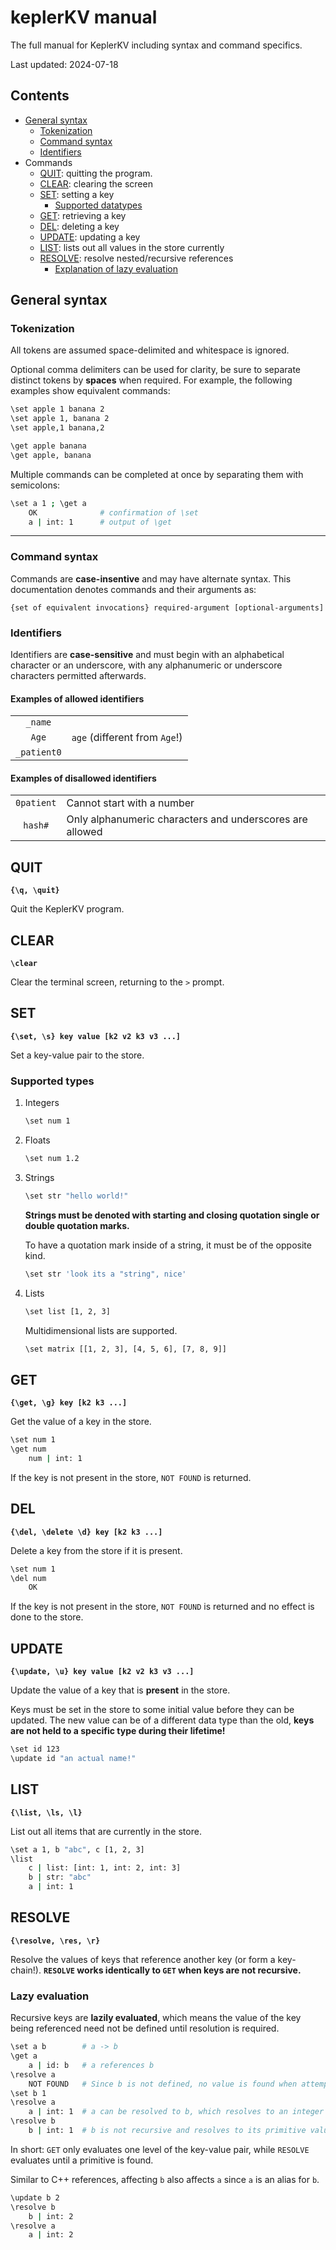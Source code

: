 # keplerKV manual

The full manual for KeplerKV including syntax and command specifics.

Last updated: 2024-07-18

## Contents

- [General syntax](#general-syntax)
    - [Tokenization](#tokenization)
    - [Command syntax](#command-syntax)
    - [Identifiers](#identifiers)
- Commands
    - [QUIT](#quit): quitting the program.
    - [CLEAR](#clear): clearing the screen
    - [SET](#set): setting a key
        - [Supported datatypes](#supported-types)
    - [GET](#get): retrieving a key
    - [DEL](#del): deleting a key
    - [UPDATE](#update): updating a key
    - [LIST](#list): lists out all values in the store currently
    - [RESOLVE](#resolve): resolve nested/recursive references
        - [Explanation of lazy evaluation](#lazy-evaluation)

## General syntax

### Tokenization

All tokens are assumed space-delimited and whitespace is ignored.

Optional comma delimiters can be used for clarity, be sure to separate distinct tokens by **spaces** when required. For example, the following examples show equivalent commands:
```bash
\set apple 1 banana 2
\set apple 1, banana 2
\set apple,1 banana,2
```

```bash
\get apple banana
\get apple, banana
```

Multiple commands can be completed at once by separating them with semicolons:
```bash
\set a 1 ; \get a
    OK              # confirmation of \set
    a | int: 1      # output of \get
```

---

### Command syntax

Commands are **case-insentive** and may have alternate syntax. This documentation denotes commands and their arguments as:
```
{set of equivalent invocations} required-argument [optional-arguments]
```

### Identifiers

Identifiers are **case-sensitive** and must begin with an alphabetical character or an underscore, with any alphanumeric or underscore characters permitted afterwards.

#### Examples of allowed identifiers
|              |            |
|:------------:|:----------:|
| `_name`      |   |
| `Age`        | `age` (different from `Age`!)  |
| `_patient0`  |   |

#### Examples of disallowed identifiers
|            |                                                          |
|:----------:|----------------------------------------------------------|
| `0patient` | Cannot start with a number                               |
| `hash#`    | Only alphanumeric characters and underscores are allowed |

## QUIT

**`{\q, \quit}`**

Quit the KeplerKV program.

## CLEAR

**`\clear`**

Clear the terminal screen, returning to the `>` prompt.

## SET

**`{\set, \s} key value [k2 v2 k3 v3 ...]`**

Set a key-value pair to the store.

### Supported types
1. Integers
    ```bash
    \set num 1
    ```
2. Floats
    ```bash
    \set num 1.2
    ```
3. Strings
    ```bash
    \set str "hello world!"
    ```

    **Strings must be denoted with starting and closing quotation single or double quotation marks.**

    To have a quotation mark inside of a string, it must be of the opposite kind.
    ```bash
    \set str 'look its a "string", nice'
    ```
4. Lists
    ```bash
    \set list [1, 2, 3]
    ```

    Multidimensional lists are supported.
    ```bash
    \set matrix [[1, 2, 3], [4, 5, 6], [7, 8, 9]]
    ```

## GET

**`{\get, \g} key [k2 k3 ...]`**

Get the value of a key in the store.

```bash
\set num 1
\get num
    num | int: 1
```

If the key is not present in the store, `NOT FOUND` is returned.

## DEL

**`{\del, \delete \d} key [k2 k3 ...]`**

Delete a key from the store if it is present.
```bash
\set num 1
\del num
    OK
```

If the key is not present in the store, `NOT FOUND` is returned and no effect is done to the store.


## UPDATE

**`{\update, \u} key value [k2 v2 k3 v3 ...]`**

Update the value of a key that is **present** in the store.

Keys must be set in the store to some initial value before they can be updated. The new value can be of a different data type than the old, **keys are not held to a specific type during their lifetime!**

```bash
\set id 123
\update id "an actual name!"
```

## LIST

**`{\list, \ls, \l}`**

List out all items that are currently in the store.

```bash
\set a 1, b "abc", c [1, 2, 3]
\list
    c | list: [int: 1, int: 2, int: 3]
    b | str: "abc"
    a | int: 1
```

## RESOLVE

**`{\resolve, \res, \r}`**

Resolve the values of keys that reference another key (or form a key-chain!). **`RESOLVE` works identically to `GET` when keys are not recursive.**

### Lazy evaluation
Recursive keys are **lazily evaluated**, which means the value of the key being referenced need not be defined until resolution is required.
```bash
\set a b        # a -> b
\get a
    a | id: b   # a references b
\resolve a
    NOT FOUND   # Since b is not defined, no value is found when attempting to resolve
\set b 1
\resolve a
    a | int: 1  # a can be resolved to b, which resolves to an integer
\resolve b
    b | int: 1  # b is not recursive and resolves to its primitive value (same output as GET)
```

In short: `GET` only evaluates one level of the key-value pair, while `RESOLVE` evaluates until a primitive is found.

Similar to C++ references, affecting `b` also affects `a` since `a` is an alias for `b`.
```bash
\update b 2
\resolve b
    b | int: 2
\resolve a
    a | int: 2
```
